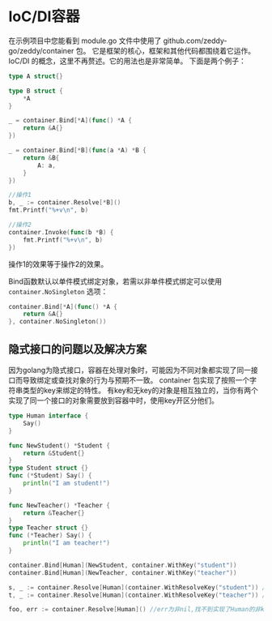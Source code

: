 # IoC/DI容器
在示例项目中您能看到 module.go 文件中使用了 github.com/zeddy-go/zeddy/container 包。
它是框架的核心，框架和其他代码都围绕着它运作。
IoC/DI 的概念，这里不再赘述。它的用法也是非常简单。
下面是两个例子：
```go
type A struct{}

type B struct {
    *A
}

_ = container.Bind[*A](func() *A {
    return &A{}
})

_ = container.Bind[*B](func(a *A) *B {
    return &B{
        A: a,
    }
})

//操作1
b, _ := container.Resolve[*B]()
fmt.Printf("%+v\n", b)

//操作2
container.Invoke(func(b *B) {
    fmt.Printf("%+v\n", b)
})
```
操作1的效果等于操作2的效果。

Bind函数默认以单件模式绑定对象，若需以非单件模式绑定可以使用 `container.NoSingleton` 选项：
```go
container.Bind[*A](func() *A {
    return &A{}
}, container.NoSingleton())
```

## 隐式接口的问题以及解决方案
因为golang为隐式接口，容器在处理对象时，可能因为不同对象都实现了同一接口而导致绑定或查找对象的行为与预期不一致。
container 包实现了按照一个字符串类型的key来绑定的特性。
有key和无key的对象是相互独立的，当你有两个实现了同一个接口的对象需要放到容器中时，使用key开区分他们。
```go
type Human interface {
    Say()
}

func NewStudent() *Student {
    return &Student{}
}
type Student struct {}
func (*Student) Say() {
    println("I am student!")
}

func NewTeacher() *Teacher {
    return &Teacher{}
}
type Teacher struct {}
func (*Teacher) Say() {
    println("I am teacher!")
}

container.Bind[Human](NewStudent, container.WithKey("student"))
container.Bind[Human](NewTeacher, container.WithKey("teacher"))

s, _ := container.Resolve[Human](container.WithResolveKey("student")) //学生对象
t, _ := container.Resolve[Human](container.WithResolveKey("teacher")) //老师对象

foo, err := container.Resolve[Human]() //err为非nil,找不到实现了Human的非key绑定对象
```